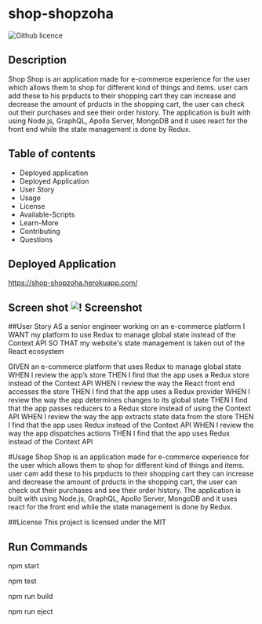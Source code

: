 # shop-shopzoha
![Github licence](http://img.shields.io/badge/license-MIT-blue.svg)

## Description

Shop Shop is an application made for e-commerce experience for the user which allows them to shop for different kind of things  and items.
user cam add these to his prpducts to their shopping cart they can increase and decrease the amount of prducts in the shopping cart, the user can check out their purchases and 
see their order history.
The application is built with using Node.js, GraphQL, Apollo Server, MongoDB and it uses react for the front end while the state management is done by Redux.

## Table of contents 
* Deployed application 
* Deployed Application
* User Story
* Usage
* License
* Available-Scripts
* Learn-More
* Contributing
* Questions

## Deployed Application 
https://shop-shopzoha.herokuapp.com/


## Screen shot ![! Screenshot](https://user-images.githubusercontent.com/74481523/117603829-01ac3700-b122-11eb-93e7-4b2d4fec2ef2.png)






##User Story
AS a senior engineer working on an e-commerce platform
I WANT my platform to use Redux to manage global state instead of the Context API
SO THAT my website's state management is taken out of the React ecosystem

GIVEN an e-commerce platform that uses Redux to manage global state
WHEN I review the app’s store
THEN I find that the app uses a Redux store instead of the Context API
WHEN I review the way the React front end accesses the store
THEN I find that the app uses a Redux provider
WHEN I review the way the app determines changes to its global state
THEN I find that the app passes reducers to a Redux store instead of using the Context API
WHEN I review the way the app extracts state data from the store
THEN I find that the app uses Redux instead of the Context API
WHEN I review the way the app dispatches actions
THEN I find that the app uses Redux instead of the Context API

#Usage
Shop Shop is an application made for e-commerce experience for the user which allows them to shop for different kind of things  and items.
user cam add these to his prpducts to their shopping cart they can increase and decrease the amount of prducts in the shopping cart, the user can check out their purchases and 
see their order history.
The application is built with using Node.js, GraphQL, Apollo Server, MongoDB and it uses react for the front end while the state management is done by Redux.

##License 
This project is licensed under the MIT


## Run Commands 

npm start 

npm test 

npm run build

npm run eject 
